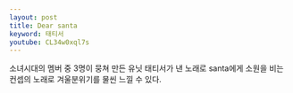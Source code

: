 ```yaml
---
layout: post
title: Dear santa 
keyword: 태티서
youtube: CL34w0xql7s
---
```


<p >소녀시대의 멤버 중 3명이 뭉쳐 만든 유닛 태티서가 낸 노래로 santa에게 소원을 비는 컨셉의 노래로 겨울분위기를 물씬 느낄 수 있다. </p>